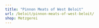 ```yaml
---
title: "Pinnon Meats of West Beloit"
url: /beloit/pinnon-meats-of-west-beloit/
shop: Metzgerei
---
```

